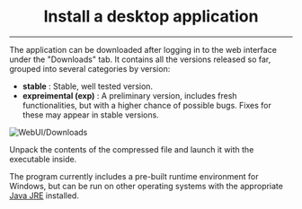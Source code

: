 <h1 align="center">Install a desktop application</h1>

---

The application can be downloaded after logging in to the web interface under the "Downloads" tab. It contains all the versions released so far, grouped into several categories by version:
* **stable** : Stable, well tested version.
* **expreimental (exp)** : A preliminary version, includes fresh functionalities, but with a higher chance of possible bugs. Fixes for these may appear in stable versions.

![WebUI/Downloads](contents/_gfx/gfx-2-2-1.png)

Unpack the contents of the compressed file and launch it with the executable inside.

The program currently includes a pre-built runtime environment for Windows, but can be run on other operating systems with the appropriate [Java JRE](https://adoptium.net/en-GB/temurin/releases/) installed.
